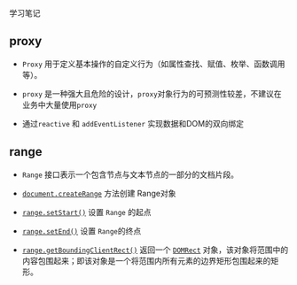 学习笔记



## proxy

- `Proxy` 用于定义基本操作的自定义行为（如属性查找、赋值、枚举、函数调用等）。

- `proxy` 是一种强大且危险的设计，`proxy`对象行为的可预测性较差，不建议在业务中大量使用`proxy`



- 通过`reactive` 和 `addEventListener` 实现数据和DOM的双向绑定



## range

- `Range` 接口表示一个包含节点与文本节点的一部分的文档片段。

- [`document.createRange`](https://developer.mozilla.org/zh-CN/docs/Web/API/Document/createRange) 方法创建 Range对象
- [`range.setStart()`](https://developer.mozilla.org/zh-CN/docs/Web/API/Range/setStart) 设置 `Range` 的起点
- [`range.setEnd()`](https://developer.mozilla.org/zh-CN/docs/Web/API/Range/setEnd) 设置 `Range`的终点
- [`range.getBoundingClientRect()`](https://developer.mozilla.org/zh-CN/docs/Web/API/Range/getBoundingClientRect) 返回一个 [`DOMRect`](https://developer.mozilla.org/zh-CN/docs/Web/API/DOMRect) 对象，该对象将范围中的内容包围起来；即该对象是一个将范围内所有元素的边界矩形包围起来的矩形。